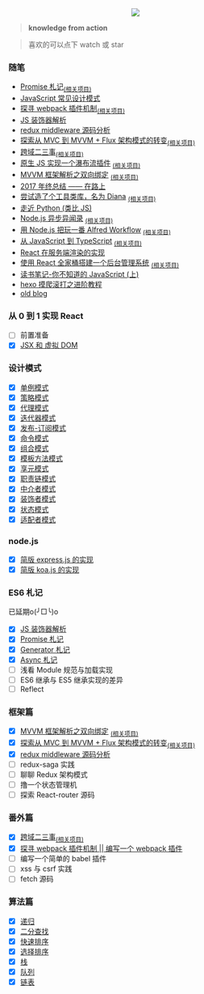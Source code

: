 <div align="center">
  <img src="http://oqhtscus0.bkt.clouddn.com/2e172dced41f13fc3e9a4a481bb012d4.jpg-200">
</div>

> **knowledge from action**

> 喜欢的可以点下 watch 或 star

### 随笔

* [Promise 札记](https://github.com/MuYunyun/blog/issues/23)<sub>[(相关项目)](https://github.com/MuYunyun/repromise)
* [JavaScript 常见设计模式](https://github.com/MuYunyun/blog/issues/20)
* [探寻 webpack 插件机制](https://github.com/MuYunyun/blog/issues/19)<sub>[(相关项目)](https://github.com/MuYunyun/analyze-webpack-plugin)
* [JS 装饰器解析](https://github.com/MuYunyun/blog/issues/17)
* [redux middleware 源码分析](https://github.com/MuYunyun/blog/issues/15)
* [探索从 MVC 到 MVVM + Flux 架构模式的转变](https://github.com/MuYunyun/blog/issues/14)<sub>[(相关项目)](https://github.com/MuYunyun/stateManage)
* [跨域二三事](https://github.com/MuYunyun/fe_cloud/issues/13)<sub>[(相关项目)](https://github.com/MuYunyun/cross-domain)
* [原生 JS 实现一个瀑布流插件](https://github.com/MuYunyun/fe_cloud/issues/12) <sub>[(相关项目)](https://github.com/MuYunyun/waterfall)
* [MVVM 框架解析之双向绑定](https://github.com/MuYunyun/fe_cloud/issues/11) <sub>[(相关项目)](https://github.com/MuYunyun/mvvm)
* [2017 年终总结 —— 在路上](https://github.com/MuYunyun/fe_cloud/issues/10)
* [尝试造了个工具类库，名为 Diana](https://github.com/MuYunyun/blog/issues/9) <sub>[(相关项目)](https://github.com/MuYunyun/diana)
* [走近 Python (类比 JS)](https://github.com/MuYunyun/blog/issues/8)
* [Node.js 异步异闻录](https://github.com/MuYunyun/blog/issues/7)
<sub>[(相关项目)](https://github.com/MuYunyun/demos-of-node.js)
* [用 Node.js 把玩一番 Alfred Workflow](https://github.com/MuYunyun/blog/issues/6) <sub>[(相关项目)](https://github.com/MuYunyun/commonSearch)
* [从 JavaScript 到 TypeScript](https://github.com/MuYunyun/blog/issues/5)
<sub>[(相关项目)](https://github.com/MuYunyun/TypeScript)
* [React 在服务端渲染的实现](https://github.com/MuYunyun/blog/issues/4)
* [使用 React 全家桶搭建一个后台管理系统](https://github.com/MuYunyun/blog/issues/3)
<sub>[(相关项目)](https://github.com/MuYunyun/reactSPA)
* [读书笔记-你不知道的 JavaScript (上)](https://github.com/MuYunyun/blog/issues/2)
* [hexo 摸爬滚打之进阶教程](https://github.com/MuYunyun/blog/issues/1)
* [old blog](http://www.cnblogs.com/MuYunyun/)

### 从 0 到 1 实现 React

- [ ] 前置准备
- [x] [JSX 和 虚拟 DOM]()

### 设计模式

- [x] [单例模式](https://github.com/MuYunyun/blog/blob/master/BasicSkill/设计模式/单例模式.md)
- [x] [策略模式](https://github.com/MuYunyun/blog/blob/master/BasicSkill/设计模式/策略模式.md)
- [x] [代理模式](https://github.com/MuYunyun/blog/blob/master/BasicSkill/设计模式/代理模式.md)
- [x] [迭代器模式](https://github.com/MuYunyun/blog/blob/master/BasicSkill/设计模式/迭代器模式.md)
- [x] [发布-订阅模式](https://github.com/MuYunyun/blog/blob/master/BasicSkill/设计模式/发布订阅模式.md)
- [x] [命令模式](https://github.com/MuYunyun/blog/blob/master/BasicSkill/设计模式/命令模式.md)
- [x] [组合模式](https://github.com/MuYunyun/blog/blob/master/BasicSkill/设计模式/组合模式.md)
- [x] [模板方法模式](https://github.com/MuYunyun/blog/blob/master/BasicSkill/设计模式/模板方法模式.md)
- [x] [享元模式](https://github.com/MuYunyun/blog/blob/master/BasicSkill/设计模式/享元模式.md)
- [x] [职责链模式](https://github.com/MuYunyun/blog/blob/master/BasicSkill/设计模式/职责链模式.md)
- [x] [中介者模式](https://github.com/MuYunyun/blog/blob/master/BasicSkill/设计模式/中介者模式.md)
- [x] [装饰者模式](https://github.com/MuYunyun/blog/blob/master/BasicSkill/设计模式/装饰者模式.md)
- [x] [状态模式](https://github.com/MuYunyun/blog/blob/master/BasicSkill/设计模式/状态模式.md)
- [x] [适配者模式](https://github.com/MuYunyun/blog/blob/master/BasicSkill/设计模式/适配者模式.md)

### node.js

- [x] [简版 express.js 的实现](https://github.com/MuYunyun/blog/blob/master/BasicSkill/node/%E7%AE%80%E7%89%88%20express.js%20%E7%9A%84%E5%AE%9E%E7%8E%B0.md)
- [x] [简版 koa.js 的实现](https://github.com/MuYunyun/blog/blob/master/BasicSkill/node/%E7%AE%80%E7%89%88%20koa%20%E7%9A%84%E5%AE%9E%E7%8E%B0.md)

### ES6 札记

已延期o(╯□╰)o

- [x] [JS 装饰器解析](https://github.com/MuYunyun/blog/issues/17)
- [x] [Promise 札记](https://github.com/MuYunyun/blog/blob/master/BasicSkill/readES6/Promise札记.md)
- [x] [Generator 札记](https://github.com/MuYunyun/blog/blob/master/BasicSkill/readES6/Generator札记.md)
- [x] [Async 札记](https://github.com/MuYunyun/blog/blob/master/BasicSkill/readES6/Async札记.md)
- [ ] 浅看 Module 规范与加载实现
- [ ] ES6 继承与 ES5 继承实现的差异
- [ ] Reflect

### 框架篇

- [x] [MVVM 框架解析之双向绑定](https://github.com/MuYunyun/fe_cloud/issues/11) <sub>[(相关项目)](https://github.com/MuYunyun/mvvm)
- [x] [探索从 MVC 到 MVVM + Flux 架构模式的转变](https://github.com/MuYunyun/blog/issues/14)<sub>[(相关项目)](https://github.com/MuYunyun/stateManage)
- [x] [redux middleware 源码分析](https://github.com/MuYunyun/blog/issues/15)
- [ ] redux-saga 实践
- [ ] 聊聊 Redux 架构模式
- [ ] 撸一个状态管理机
- [ ] 探索 React-router 源码

### 番外篇

- [x] [跨域二三事](https://github.com/MuYunyun/fe_cloud/issues/13)<sub>[(相关项目)](https://github.com/MuYunyun/cross-domain)
- [x] [探寻 webpack 插件机制 || 编写一个 webpack 插件](https://github.com/MuYunyun/blog/issues/19)
- [ ] 编写一个简单的 babel 插件
- [ ] xss 与 csrf 实践
- [ ] fetch 源码

### 算法篇

- [x] [递归](https://github.com/MuYunyun/blog/blob/master/LeetCode/%E6%96%90%E6%B3%A2%E9%82%A3%E5%A5%91%E6%95%B0%E5%88%97%E4%BC%98%E5%8C%96.md)
- [x] [二分查找](https://github.com/MuYunyun/blog/blob/master/LeetCode/%E4%BA%8C%E5%88%86%E6%9F%A5%E6%89%BE.md)
- [x] [快速排序](https://github.com/MuYunyun/blog/blob/master/LeetCode/%E5%BF%AB%E9%80%9F%E6%8E%92%E5%BA%8F.md)
- [x] [选择排序](https://github.com/MuYunyun/blog/blob/master/LeetCode/选择排序.md)
- [x] [栈](https://github.com/MuYunyun/blog/blob/master/LeetCode/栈.md)
- [x] [队列](https://github.com/MuYunyun/blog/blob/master/LeetCode/队列.md)
- [x] [链表](https://github.com/MuYunyun/blog/blob/master/LeetCode/队列.md)